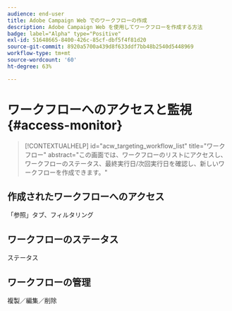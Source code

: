 ```yaml
---
audience: end-user
title: Adobe Campaign Web でのワークフローの作成
description: Adobe Campaign Web を使用してワークフローを作成する方法
badge: label="Alpha" type="Positive"
exl-id: 51648665-8400-426c-85cf-dbf5f4f81d20
source-git-commit: 8920a5700a439d8f633ddf7bb48b2540d5448969
workflow-type: tm+mt
source-wordcount: '60'
ht-degree: 63%

---
```


# ワークフローへのアクセスと監視 {#access-monitor}

>[!CONTEXTUALHELP]
>id="acw_targeting_workflow_list"
>title="ワークフロー"
>abstract="この画面では、ワークフローのリストにアクセスし、ワークフローのステータス、最終実行日/次回実行日を確認し、新しいワークフローを作成できます。"


## 作成されたワークフローへのアクセス

「参照」タブ、フィルタリング

## ワークフローのステータス

ステータス

## ワークフローの管理

複製／編集／削除
